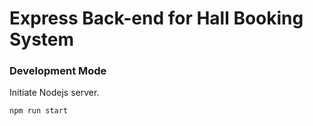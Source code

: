 # Express Back-end for Hall Booking System

### Development Mode
Initiate Nodejs server.

`npm run start`
